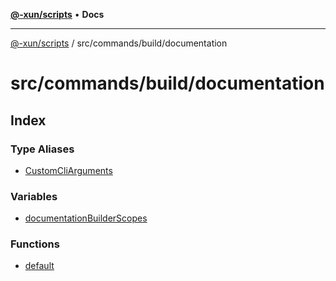 [**@-xun/scripts**](../../../../README.md) • **Docs**

***

[@-xun/scripts](../../../../README.md) / src/commands/build/documentation

# src/commands/build/documentation

## Index

### Type Aliases

- [CustomCliArguments](type-aliases/CustomCliArguments.md)

### Variables

- [documentationBuilderScopes](variables/documentationBuilderScopes.md)

### Functions

- [default](functions/default.md)
